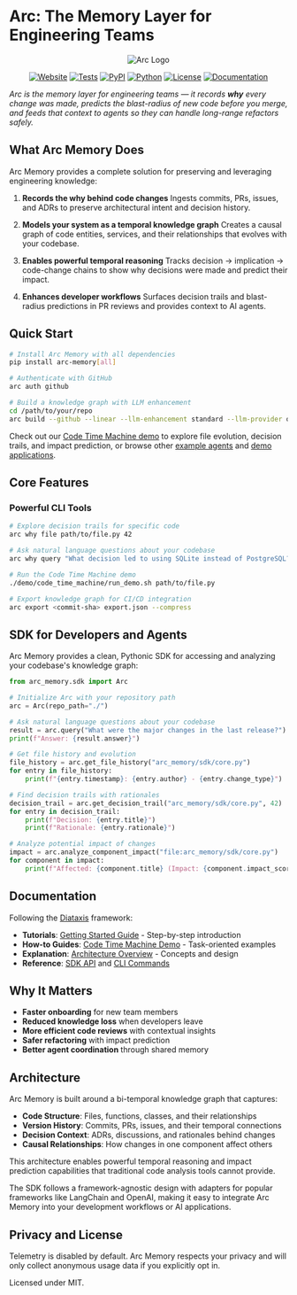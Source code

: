 # Arc: The Memory Layer for Engineering Teams

<p align="center">
  <img src="public/Arc SDK Header.png" alt="Arc Logo"/>
</p>

<p align="center">
  <a href="https://www.arc.computer"><img src="https://img.shields.io/badge/website-arc.computer-blue" alt="Website"/></a>
  <a href="https://github.com/Arc-Computer/arc-memory/actions"><img src="https://img.shields.io/badge/tests-passing-brightgreen" alt="Tests"/></a>
  <a href="https://pypi.org/project/arc-memory/"><img src="https://img.shields.io/pypi/v/arc-memory" alt="PyPI"/></a>
  <a href="https://pypi.org/project/arc-memory/"><img src="https://img.shields.io/badge/python-3.10%20%7C%203.11%20%7C%203.12-blue" alt="Python"/></a>
  <a href="https://github.com/Arc-Computer/arc-memory/blob/main/LICENSE"><img src="https://img.shields.io/github/license/Arc-Computer/arc-memory" alt="License"/></a>
  <a href="https://docs.arc.computer"><img src="https://img.shields.io/badge/docs-mintlify-teal" alt="Documentation"/></a>
</p>

*Arc is the memory layer for engineering teams — it records **why** every change was made, predicts the blast-radius of new code before you merge, and feeds that context to agents so they can handle long-range refactors safely.*

## What Arc Memory Does

Arc Memory provides a complete solution for preserving and leveraging engineering knowledge:

1. **Records the why behind code changes**
   Ingests commits, PRs, issues, and ADRs to preserve architectural intent and decision history.

2. **Models your system as a temporal knowledge graph**
   Creates a causal graph of code entities, services, and their relationships that evolves with your codebase.

3. **Enables powerful temporal reasoning**
   Tracks decision → implication → code-change chains to show why decisions were made and predict their impact.

4. **Enhances developer workflows**
   Surfaces decision trails and blast-radius predictions in PR reviews and provides context to AI agents.

## Quick Start

```bash
# Install Arc Memory with all dependencies
pip install arc-memory[all]

# Authenticate with GitHub
arc auth github

# Build a knowledge graph with LLM enhancement
cd /path/to/your/repo
arc build --github --linear --llm-enhancement standard --llm-provider openai --llm-model gpt-4.1
```

Check out our [Code Time Machine demo](./demo/code_time_machine/) to explore file evolution, decision trails, and impact prediction, or browse other [example agents](./docs/examples/agents/) and [demo applications](./demo/).

## Core Features

### Powerful CLI Tools

```bash
# Explore decision trails for specific code
arc why file path/to/file.py 42

# Ask natural language questions about your codebase
arc why query "What decision led to using SQLite instead of PostgreSQL?"

# Run the Code Time Machine demo
./demo/code_time_machine/run_demo.sh path/to/file.py

# Export knowledge graph for CI/CD integration
arc export <commit-sha> export.json --compress
```

## SDK for Developers and Agents

Arc Memory provides a clean, Pythonic SDK for accessing and analyzing your codebase's knowledge graph:

```python
from arc_memory.sdk import Arc

# Initialize Arc with your repository path
arc = Arc(repo_path="./")

# Ask natural language questions about your codebase
result = arc.query("What were the major changes in the last release?")
print(f"Answer: {result.answer}")

# Get file history and evolution
file_history = arc.get_file_history("arc_memory/sdk/core.py")
for entry in file_history:
    print(f"{entry.timestamp}: {entry.author} - {entry.change_type}")

# Find decision trails with rationales
decision_trail = arc.get_decision_trail("arc_memory/sdk/core.py", 42)
for entry in decision_trail:
    print(f"Decision: {entry.title}")
    print(f"Rationale: {entry.rationale}")

# Analyze potential impact of changes
impact = arc.analyze_component_impact("file:arc_memory/sdk/core.py")
for component in impact:
    print(f"Affected: {component.title} (Impact: {component.impact_score})")
```

## Documentation

Following the [Diataxis](https://diataxis.fr/) framework:

- **Tutorials**: [Getting Started Guide](./docs/getting_started.md) - Step-by-step introduction
- **How-to Guides**: [Code Time Machine Demo](./demo/code_time_machine/) - Task-oriented examples
- **Explanation**: [Architecture Overview](./docs/architecture.md) - Concepts and design
- **Reference**: [SDK API](./docs/sdk/README.md) and [CLI Commands](./docs/cli/README.md)

## Why It Matters

- **Faster onboarding** for new team members
- **Reduced knowledge loss** when developers leave
- **More efficient code reviews** with contextual insights
- **Safer refactoring** with impact prediction
- **Better agent coordination** through shared memory

## Architecture

Arc Memory is built around a bi-temporal knowledge graph that captures:

- **Code Structure**: Files, functions, classes, and their relationships
- **Version History**: Commits, PRs, issues, and their temporal connections
- **Decision Context**: ADRs, discussions, and rationales behind changes
- **Causal Relationships**: How changes in one component affect others

This architecture enables powerful temporal reasoning and impact prediction capabilities that traditional code analysis tools cannot provide.

The SDK follows a framework-agnostic design with adapters for popular frameworks like LangChain and OpenAI, making it easy to integrate Arc Memory into your development workflows or AI applications.

## Privacy and License

Telemetry is disabled by default. Arc Memory respects your privacy and will only collect anonymous usage data if you explicitly opt in.

Licensed under MIT.

